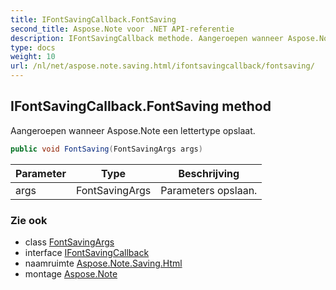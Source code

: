 ```yaml
---
title: IFontSavingCallback.FontSaving
second_title: Aspose.Note voor .NET API-referentie
description: IFontSavingCallback methode. Aangeroepen wanneer Aspose.Note een lettertype opslaat.
type: docs
weight: 10
url: /nl/net/aspose.note.saving.html/ifontsavingcallback/fontsaving/
---
```

## IFontSavingCallback.FontSaving method

Aangeroepen wanneer Aspose.Note een lettertype opslaat.

```csharp
public void FontSaving(FontSavingArgs args)
```

| Parameter | Type | Beschrijving |
| --- | --- | --- |
| args | FontSavingArgs | Parameters opslaan. |

### Zie ook

* class [FontSavingArgs](../../fontsavingargs/)
* interface [IFontSavingCallback](../)
* naamruimte [Aspose.Note.Saving.Html](../../ifontsavingcallback/)
* montage [Aspose.Note](../../../)


